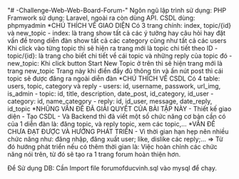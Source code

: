 
"# -Challenge-Web-Web-Board-Forum-" 
Ngôn ngũ lập trình sử dụng: PHP
Framwork sử dụng: Laravel, ngoài ra còn dùng API.
CSDL dùng: phpmyadmin
*CHÚ THÍCH VỀ GIAO DIỆN
Có 3 trang chính: index, topic/{id} và new_topic
	- index: là trang show tất cả các ý tưởng hay câu hỏi hay đặt vấn đề trong diễn đàn
		 show tất cả các category cũng như tất cả các users
		 Khi click vào từng topic thì sẽ hiện ra trang mới là topic chi tiết theo ID
	- topic/{id}: là trang cho biết chi tiết về cái topic và những reply của topic đó
	- new_topic: Khi click button Start New Topic ở trên thì sẽ hiện trang mới là trang new_topic
		     Trang này khi điền đầy đủ thông tin và ấn nút post thì cái topic sẽ được đăng ra ngoài diễn đàn
*CHÚ THÍCH VỀ CSDL
Có 4 table: users, topic, category và reply
	- users: id, username, passwork, url_img, is_admin
	- topic: id, title, description, date_post, id_category, id_user
	- category: id, name_category
	- reply: id, id_user, message, date_reply, id_topic
*NHŨNG VẤN ÐỀ ÐÃ GIẢI QUYẾT CỦA BÀI TẬP NÀY
	- Thiết kế giao diện
	- Tạo CSDL
	- Và Backend thì đã viết một số chức năng cơ bản cần có của 1 diễn đàn là: đăng topic, và reply topic, xem các topic,...
*VẤN ÐỀ CHƯA ÐẠT ÐƯỢC VÀ HƯỚNG PHÁT TRIỂN
	- Vì thời gian hạn hẹp nên nhiều chức năng như: đăng nhập, đăng xuất user; like, dislike các reply;...
	=> Từ đó hướng phát triển nếu có thêm thời gian là: Việc hoàn chỉnh các chức năng nói trên, từ đó sẽ tạo ra 1 trang forum hoàn thiện hơn.


Để Sử dụng DB: Cần Import file forumofducvinh.sql vào mysql để chạy.
